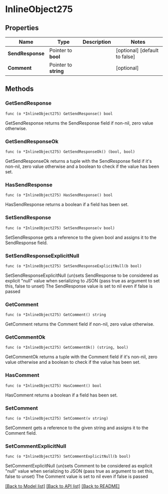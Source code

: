 # InlineObject275

## Properties

Name | Type | Description | Notes
------------ | ------------- | ------------- | -------------
**SendResponse** | Pointer to **bool** |  | [optional] [default to false]
**Comment** | Pointer to **string** |  | [optional] 

## Methods

### GetSendResponse

`func (o *InlineObject275) GetSendResponse() bool`

GetSendResponse returns the SendResponse field if non-nil, zero value otherwise.

### GetSendResponseOk

`func (o *InlineObject275) GetSendResponseOk() (bool, bool)`

GetSendResponseOk returns a tuple with the SendResponse field if it's non-nil, zero value otherwise
and a boolean to check if the value has been set.

### HasSendResponse

`func (o *InlineObject275) HasSendResponse() bool`

HasSendResponse returns a boolean if a field has been set.

### SetSendResponse

`func (o *InlineObject275) SetSendResponse(v bool)`

SetSendResponse gets a reference to the given bool and assigns it to the SendResponse field.

### SetSendResponseExplicitNull

`func (o *InlineObject275) SetSendResponseExplicitNull(b bool)`

SetSendResponseExplicitNull (un)sets SendResponse to be considered as explicit "null" value
when serializing to JSON (pass true as argument to set this, false to unset)
The SendResponse value is set to nil even if false is passed
### GetComment

`func (o *InlineObject275) GetComment() string`

GetComment returns the Comment field if non-nil, zero value otherwise.

### GetCommentOk

`func (o *InlineObject275) GetCommentOk() (string, bool)`

GetCommentOk returns a tuple with the Comment field if it's non-nil, zero value otherwise
and a boolean to check if the value has been set.

### HasComment

`func (o *InlineObject275) HasComment() bool`

HasComment returns a boolean if a field has been set.

### SetComment

`func (o *InlineObject275) SetComment(v string)`

SetComment gets a reference to the given string and assigns it to the Comment field.

### SetCommentExplicitNull

`func (o *InlineObject275) SetCommentExplicitNull(b bool)`

SetCommentExplicitNull (un)sets Comment to be considered as explicit "null" value
when serializing to JSON (pass true as argument to set this, false to unset)
The Comment value is set to nil even if false is passed

[[Back to Model list]](../README.md#documentation-for-models) [[Back to API list]](../README.md#documentation-for-api-endpoints) [[Back to README]](../README.md)


